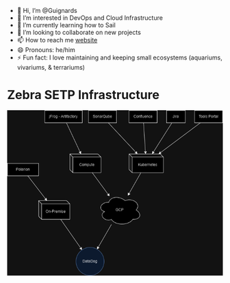 - 👋 Hi, I’m @Guignards
- 👀 I’m interested in DevOps and Cloud Infrastructure
- 🌱 I’m currently learning how to Sail
- 💞️ I’m looking to collaborate on new projects
- 📫 How to reach me [website](https://shaneguignard.ca)
- 😄 Pronouns: he/him
- ⚡ Fun fact: I love maintaining and keeping small ecosystems (aquariums, vivariums, & terrariums) 

<!---
Guignards/Guignards is a ✨ special ✨ repository because its `README.md` (this file) appears on your GitHub profile.
You can click the Preview link to take a look at your changes.
--->


# Zebra SETP Infrastructure
![Services Infra](service_infra_map.png "zInfraMap")
